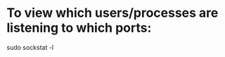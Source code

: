 To view which users/processes are listening to which ports:
===========================================================

sudo sockstat -l
